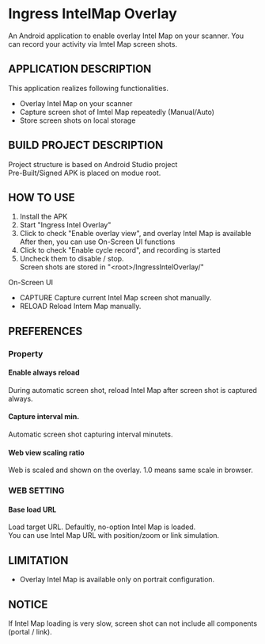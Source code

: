 # Ingress IntelMap Overlay
An Android application to enable overlay Intel Map on your scanner.
You can record your activity via Imtel Map screen shots.

## APPLICATION DESCRIPTION
This application realizes following functionalities.
- Overlay Intel Map on your scanner
- Capture screen shot of Imtel Map repeatedly (Manual/Auto)
- Store screen shots on local storage

## BUILD PROJECT DESCRIPTION
Project structure is based on Android Studio project<br>
Pre-Built/Signed APK is placed on modue root.

## HOW TO USE
1. Install the APK
2. Start "Ingress Intel Overlay"
3. Click to check "Enable overlay view", and overlay Intel Map is available<br>
   After then, you can use On-Screen UI functions
4. Click to check "Enable cycle record", and recording is started
5. Uncheck them to disable / stop.<br>
   Screen shots are stored in "&lt;root&gt;/IngressIntelOverlay/"

On-Screen UI
 - CAPTURE
   Capture current Intel Map screen shot manually.
 - RELOAD
   Reload Intem Map manually.

## PREFERENCES
### Property
#### Enable always reload
During automatic screen shot, reload Intel Map after screen shot is captured always.

#### Capture interval min.
Automatic screen shot capturing interval minutets.

#### Web view scaling ratio
Web is scaled and shown on the overlay. 1.0 means same scale in browser.

### WEB SETTING
#### Base load URL
Load target URL. Defaultly, no-option Intel Map is loaded.</br>
You can use Intel Map URL with position/zoom or link simulation.

## LIMITATION
 - Overlay Intel Map is available only on portrait configuration.

## NOTICE
If Intel Map loading is very slow, screen shot can not include all components (portal / link).
